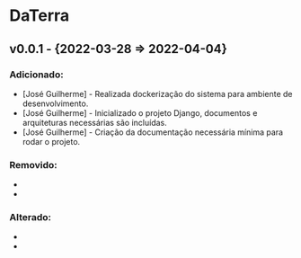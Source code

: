 # DaTerra

## v0.0.1 - {2022-03-28 => 2022-04-04}

### Adicionado:
- [José Guilherme] - Realizada dockerização do sistema para ambiente de desenvolvimento.
- [José Guilherme] - Inicializado o projeto Django, documentos e arquiteturas necessárias são incluídas.
- [José Guilherme] - Criação da documentação necessária mínima para rodar o projeto.

### Removido:
-
-

### Alterado:
-
-
